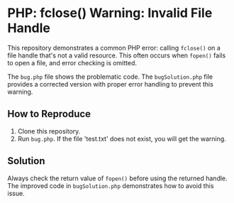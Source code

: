# PHP: fclose() Warning: Invalid File Handle

This repository demonstrates a common PHP error: calling `fclose()` on a file handle that's not a valid resource.  This often occurs when `fopen()` fails to open a file, and error checking is omitted.

The `bug.php` file shows the problematic code.  The `bugSolution.php` file provides a corrected version with proper error handling to prevent this warning.

## How to Reproduce
1. Clone this repository.
2. Run `bug.php`.  If the file 'test.txt' does not exist, you will get the warning.

## Solution
Always check the return value of `fopen()` before using the returned handle. The improved code in `bugSolution.php` demonstrates how to avoid this issue.